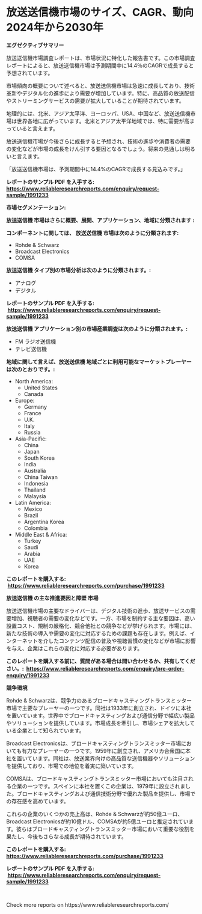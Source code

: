 <p><h1>放送送信機市場のサイズ、CAGR、動向 2024年から2030年</h1></p><p><strong>エグゼクティブサマリー</strong></p>
<p><p>放送送信機市場調査レポートは、市場状況に特化した報告書です。この市場調査レポートによると、放送送信機市場は予測期間中に14.4％のCAGRで成長すると予想されています。</p><p>市場傾向の概要について述べると、放送送信機市場は急速に成長しており、技術革新やデジタル化の進歩により需要が増加しています。特に、高品質の放送配信やストリーミングサービスの需要が拡大していることが期待されています。</p><p>地理的には、北米、アジア太平洋、ヨーロッパ、USA、中国など、放送送信機市場は世界各地に広がっています。北米とアジア太平洋地域では、特に需要が高まっていると言えます。</p><p>放送送信機市場が今後さらに成長すると予想され、技術の進歩や消費者の需要の変化などが市場の成長をけん引する要因となるでしょう。将来の見通しは明るいと言えます。</p><p>「放送送信機市場は、予測期間中に14.4%のCAGRで成長する見込みです。」</p></p>
<p><strong>レポートのサンプル PDF を入手する: <a href="https://www.reliableresearchreports.com/enquiry/request-sample/1991233">https://www.reliableresearchreports.com/enquiry/request-sample/1991233</a></strong></p>
<p><strong>市場セグメンテーション:</strong></p>
<p><strong> 放送送信機 市場はさらに概要、展開、アプリケーション、地域に分類されます :</strong></p>
<p><strong>コンポーネントに関しては、 放送送信機 市場は次のように分類されます: &nbsp;</strong></p>
<p><ul><li>Rohde & Schwarz</li><li>Broadcast Electronics</li><li>COMSA</li></ul></p>
<p><strong> 放送送信機 タイプ別の市場分析は次のように分類されます。:</strong></p>
<p><ul><li>アナログ</li><li>デジタル</li></ul></p>
<p><strong>レポートのサンプル PDF を入手する: &nbsp;<a href="https://www.reliableresearchreports.com/enquiry/request-sample/1991233">https://www.reliableresearchreports.com/enquiry/request-sample/1991233</a></strong></p>
<p><strong> 放送送信機 アプリケーション別の市場産業調査は次のように分類されます。:</strong></p>
<p><ul><li>FM ラジオ送信機</li><li>テレビ送信機</li></ul></p>
<p><strong>地域に関して言えば、放送送信機 地域ごとに利用可能なマーケットプレーヤーは次のとおりです。:</strong></p>
<p><ul>
    <li>
        North America:
        <ul>
            <li>United States</li>
            <li>Canada</li>
        </ul>
    </li>
    <li>
        Europe:
        <ul>
            <li>Germany</li>
            <li>France</li>
            <li>U.K.</li>
            <li>Italy</li>
            <li>Russia</li>
        </ul>
    </li>
    <li>
        Asia-Pacific:
        <ul>
            <li>China</li>
            <li>Japan</li>
            <li>South Korea</li>
            <li>India</li>
            <li>Australia</li>
            <li>China Taiwan</li>
            <li>Indonesia</li>
            <li>Thailand</li>
            <li>Malaysia</li>
        </ul>
    </li>
    <li>
        Latin America:
        <ul>
            <li>Mexico</li>
            <li>Brazil</li>
            <li>Argentina Korea</li>
            <li>Colombia</li>
        </ul>
    </li>
    <li>
        Middle East & Africa:
        <ul>
            <li>Turkey</li>
            <li>Saudi</li>
            <li>Arabia</li>
            <li>UAE</li>
            <li>Korea</li>
        </ul>
    </li>
    </ul></p>
<p><strong>このレポートを購入する: &nbsp;<a href="https://www.reliableresearchreports.com/purchase/1991233">https://www.reliableresearchreports.com/purchase/1991233</a></strong></p>
<p><strong>放送送信機 の主な推進要因と障壁 市場</strong></p>
<p><p>放送送信機市場の主要なドライバーは、デジタル技術の進歩、放送サービスの需要増加、視聴者の需要の変化などです。一方、市場を制約する主な要因は、高い設置コスト、規制の厳格化、競合他社との競争などが挙げられます。市場には、新たな技術の導入や需要の変化に対応するための課題も存在します。例えば、インターネットを介したコンテンツ配信の普及や視聴習慣の変化などが市場に影響を与え、企業はこれらの変化に対応する必要があります。</p></p>
<p><strong>このレポートを購入する前に、質問がある場合は問い合わせるか、共有してください。:&nbsp; <a href="https://www.reliableresearchreports.com/enquiry/pre-order-enquiry/1991233">https://www.reliableresearchreports.com/enquiry/pre-order-enquiry/1991233</a></strong></p>
<p><strong>競争環境</strong></p>
<p><p>Rohde & Schwarzは、競争力のあるブロードキャスティングトランスミッター市場で主要なプレーヤーの一つです。同社は1933年に創立され、ドイツに本社を置いています。世界中でブロードキャスティングおよび通信分野で幅広い製品やソリューションを提供しています。市場成長を牽引し、市場シェアを拡大している企業として知られています。</p><p>Broadcast Electronicsは、ブロードキャスティングトランスミッター市場においても有力なプレーヤーの一つです。1959年に創立され、アメリカ合衆国に本社を置いています。同社は、放送業界向けの高品質な送信機器やソリューションを提供しており、市場での地位を着実に築いています。</p><p>COMSAは、ブロードキャスティングトランスミッター市場においても注目される企業の一つです。スペインに本社を置くこの企業は、1979年に設立されました。ブロードキャスティングおよび通信技術分野で優れた製品を提供し、市場での存在感を高めています。</p><p>これらの企業のいくつかの売上高は、Rohde & Schwarzが約50億ユーロ、Broadcast Electronicsが約10億ドル、COMSAが約5億ユーロと推定されています。彼らはブロードキャスティングトランスミッター市場において重要な役割を果たし、今後もさらなる成長が期待されています。</p></p>
<p><strong>このレポートを購入する: &nbsp; <a href="https://www.reliableresearchreports.com/purchase/1991233">https://www.reliableresearchreports.com/purchase/1991233</a></strong></p>
<p><strong>レポートのサンプル PDF を入手する: &nbsp;<a href="https://www.reliableresearchreports.com/enquiry/request-sample/1991233">https://www.reliableresearchreports.com/enquiry/request-sample/1991233</a></strong><strong></strong></p>
<p>&nbsp;</p>
<p>Check more reports on https://www.reliableresearchreports.com/</p>
